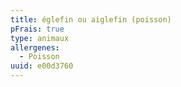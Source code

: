 ```yaml
---
title: églefin ou aiglefin (poisson)
pFrais: true
type: animaux
allergenes:
  - Poisson
uuid: e00d3760
---
```


